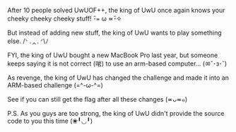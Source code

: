After 10 people solved UwUOF++, the king of UwU once again knows your cheeky cheeky cheeky stuff! ･ิ≖ ω ≖･ิ✧

But instead of adding new stuff, the king of UwU wants to play something else. /ᐠ .ᆺ. ᐟ\ﾉ

FYI, the king of UwU bought a new MacBook Pro last year, but someone keeps saying it is not correct (啱) to use an arm-based computer... (ㆀ˘･з･˘)

As revenge, the king of UwU has changed the challenge and made it into an ARM-based challenge (=^-ω-^=)

See if you can still get the flag after all these changes (≖ᴗ≖๑)

P.S. As you guys are too strong, the king of UwU didn't provide the source code to you this time (❀╹◡╹)
